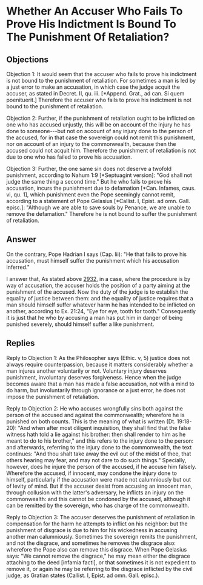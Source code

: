 # Whether An Accuser Who Fails To Prove His Indictment Is Bound To The Punishment Of Retaliation?

## Objections

Objection 1: It would seem that the accuser who fails to prove his indictment is not bound to the punishment of retaliation. For sometimes a man is led by a just error to make an accusation, in which case the judge acquit the accuser, as stated in Decret. II, qu. iii. [*Append. Grat., ad can. Si quem poenituerit.] Therefore the accuser who fails to prove his indictment is not bound to the punishment of retaliation.

Objection 2: Further, if the punishment of retaliation ought to be inflicted on one who has accused unjustly, this will be on account of the injury he has done to someone---but not on account of any injury done to the person of the accused, for in that case the sovereign could not remit this punishment, nor on account of an injury to the commonwealth, because then the accused could not acquit him. Therefore the punishment of retaliation is not due to one who has failed to prove his accusation.

Objection 3: Further, the one same sin does not deserve a twofold punishment, according to Nahum 1:9 [*Septuagint version]: "God shall not judge the same thing a second time." But he who fails to prove his accusation, incurs the punishment due to defamation [*Can. Infames, caus. vi, qu. 1], which punishment even the Pope seemingly cannot remit, according to a statement of Pope Gelasius [*Callist. I, Epist. ad omn. Gall. episc.]: "Although we are able to save souls by Penance, we are unable to remove the defamation." Therefore he is not bound to suffer the punishment of retaliation.

## Answer

On the contrary, Pope Hadrian I says (Cap. lii): "He that fails to prove his accusation, must himself suffer the punishment which his accusation inferred."

I answer that, As stated above [2932](A[2]), in a case, where the procedure is by way of accusation, the accuser holds the position of a party aiming at the punishment of the accused. Now the duty of the judge is to establish the equality of justice between them: and the equality of justice requires that a man should himself suffer whatever harm he has intended to be inflicted on another, according to Ex. 21:24, "Eye for eye, tooth for tooth." Consequently it is just that he who by accusing a man has put him in danger of being punished severely, should himself suffer a like punishment.

## Replies

Reply to Objection 1: As the Philosopher says (Ethic. v, 5) justice does not always require counterpassion, because it matters considerably whether a man injures another voluntarily or not. Voluntary injury deserves punishment, involuntary deserves forgiveness. Hence when the judge becomes aware that a man has made a false accusation, not with a mind to do harm, but involuntarily through ignorance or a just error, he does not impose the punishment of retaliation.

Reply to Objection 2: He who accuses wrongfully sins both against the person of the accused and against the commonwealth; wherefore he is punished on both counts. This is the meaning of what is written (Dt. 19:18-20): "And when after most diligent inquisition, they shall find that the false witness hath told a lie against his brother: then shall render to him as he meant to do to his brother," and this refers to the injury done to the person: and afterwards, referring to the injury done to the commonwealth, the text continues: "And thou shalt take away the evil out of the midst of thee, that others hearing may fear, and may not dare to do such things." Specially, however, does he injure the person of the accused, if he accuse him falsely. Wherefore the accused, if innocent, may condone the injury done to himself, particularly if the accusation were made not calumniously but out of levity of mind. But if the accuser desist from accusing an innocent man, through collusion with the latter's adversary, he inflicts an injury on the commonwealth: and this cannot be condoned by the accused, although it can be remitted by the sovereign, who has charge of the commonwealth.

Reply to Objection 3: The accuser deserves the punishment of retaliation in compensation for the harm he attempts to inflict on his neighbor: but the punishment of disgrace is due to him for his wickedness in accusing another man calumniously. Sometimes the sovereign remits the punishment, and not the disgrace, and sometimes he removes the disgrace also: wherefore the Pope also can remove this disgrace. When Pope Gelasius says: "We cannot remove the disgrace," he may mean either the disgrace attaching to the deed [infamia facti], or that sometimes it is not expedient to remove it, or again he may be referring to the disgrace inflicted by the civil judge, as Gratian states (Callist. I, Epist. ad omn. Gall. episc.).